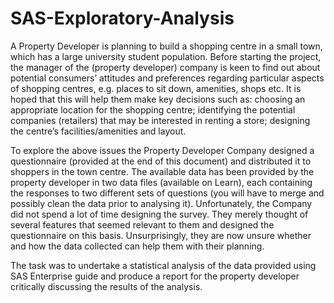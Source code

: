 # SAS-Exploratory-Analysis
A Property Developer is planning to build a shopping centre in a small town, which has a large
university student population. Before starting the project, the manager of the (property developer)
company is keen to find out about potential consumers’ attitudes and preferences regarding
particular aspects of shopping centres, e.g. places to sit down, amenities, shops etc. It is hoped
that this will help them make key decisions such as: choosing an appropriate location for the
shopping centre; identifying the potential companies (retailers) that may be interested in renting a
store; designing the centre’s facilities/amenities and layout.

To explore the above issues the Property Developer Company designed a questionnaire (provided
at the end of this document) and distributed it to shoppers in the town centre. The available data
has been provided by the property developer in two data files (available on Learn), each containing
the responses to two different sets of questions (you will have to merge and possibly clean the
data prior to analysing it). Unfortunately, the Company did not spend a lot of time designing the
survey. They merely thought of several features that seemed relevant to them and designed the
questionnaire on this basis. Unsurprisingly, they are now unsure whether and how the data
collected can help them with their planning.

The task was to undertake a statistical analysis of the data provided using SAS Enterprise guide and 
produce a report for the property developer critically discussing the results of the analysis.

